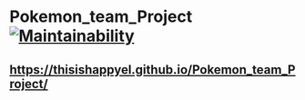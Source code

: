 # Pokemon_team_Project        [![Maintainability](https://api.codeclimate.com/v1/badges/71b5a7b84c9174c26010/maintainability)](https://codeclimate.com/github/ThisisHappyEL/Pocemon_team_Project/maintainability)
## https://thisishappyel.github.io/Pokemon_team_Project/
